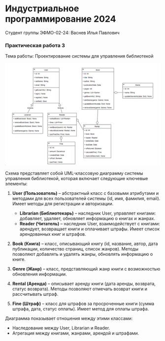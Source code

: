 # Индустриальное программирование 2024

Студент группы ЭФМО-02-24: Васнев Илья Павлович

### Практическая работа 3
Тема работы: Проектирование системы для управления библиотекой


![class_diagram.png](pr3/class_diagram.png)

Схема представляет собой UML-классовую диаграмму системы управления библиотекой, которая включает следующие ключевые элементы:

1. **User (Пользователь)** – абстрактный класс с базовыми атрибутами и методами для всех пользователей системы (id, имя, фамилия, email). Имеет методы для регистрации и авторизации.
   - **Librarian (Библиотекарь)** – наследник User, управляет книгами: добавляет, удаляет, обновляет информацию о книгах и жанрах.
   - **Reader (Читатель)** – наследник User, взаимодействует с книгами: арендует, возвращает книги и оплачивает штрафы. Имеет список арендованных книг и штрафов.

2. **Book (Книга)** – класс, описывающий книгу (id, название, автор, дата публикации, количество страниц, список жанров). Методы позволяют добавлять и удалять жанры, обновлять информацию о книге.

3. **Genre (Жанр)** – класс, представляющий жанр книги с возможностью обновления информации.

4. **Rental (Аренда)** – описывает аренду книги (дата аренды, возврата, статус возврата). Методы позволяют отмечать возврат книги и рассчитывать штраф.

5. **Fine (Штраф)** – класс для штрафов за просроченные книги (сумма штрафа, дата, статус оплаты). Имеет метод для оплаты штрафа.

Диаграмма показывает отношения между этими классами:
- Наследование между User, Librarian и Reader.
- Агрегация между книгами, жанрами, арендой и штрафами.


